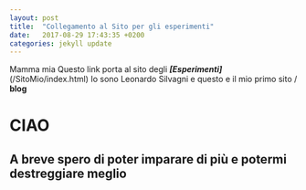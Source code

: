 ```yaml
---
layout: post
title:  "Collegamento al Sito per gli esperimenti"
date:   2017-08-29 17:43:35 +0200
categories: jekyll update
---
```

Mamma mia
Questo link porta al sito degli ___[Esperimenti]___ (/SitoMio/index.html)
Io sono Leonardo Silvagni e questo e il mio primo sito / __blog__
# CIAO
## A breve spero di poter imparare di più e potermi destreggiare meglio
